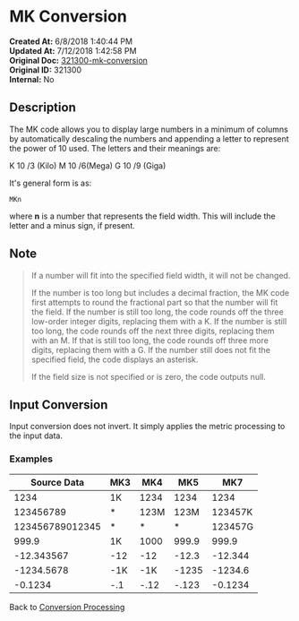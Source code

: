 # MK Conversion

**Created At:** 6/8/2018 1:40:44 PM  
**Updated At:** 7/12/2018 1:42:58 PM  
**Original Doc:** [321300-mk-conversion](https://docs.jbase.com/46351-conversion-processing/321300-mk-conversion)  
**Original ID:** 321300  
**Internal:** No  

## Description

The MK code allows you to display large numbers in a minimum of columns by automatically descaling the numbers and appending a letter to represent the power of 10 used. The letters and their meanings are:

K 10 /3 (Kilo)
M 10 /6(Mega)
G 10 /9 (Giga)

It's general form is as:

```
MKn
```

where **n** is a number that represents the field width. This will include the letter and a minus sign, if present.

## Note

> If a number will fit into the specified field width, it will not be changed.
>
> If the number is too long but includes a decimal fraction, the MK code first attempts to round the fractional part so that the number will fit the field. If the number is still too long, the code rounds off the three low-order integer digits, replacing them with a K. If the number is still too long, the code rounds off the next three digits, replacing them with an M. If that is still too long, the code rounds off three more digits, replacing them with a G. If the number still does not fit the specified field, the code displays an asterisk.
>
> If the field size is not specified or is zero, the code outputs null.

## Input Conversion

Input conversion does not invert. It simply applies the metric processing to the input data.

### Examples


| Source Data | MK3 | MK4 | MK5 | MK7 |
| --- | --- | --- | --- | --- |
| 1234 | 1K | 1234 | 1234 | 1234 |
| 123456789 | \* | 123M | 123M | 123457K |
| 123456789012345 | \* | \* | \* | 123457G |
| 999.9 | 1K | 1000 | 999.9 | 999.9 |
| -12.343567 | -12 | -12 | -12.3 | -12.344 |
| -1234.5678 | -1K | -1K | -1235 | -1234.6 |
| -0.1234 | -.1 | -.12 | -.123 | -0.1234 |

Back to [Conversion Processing](./../conversion-processing)
